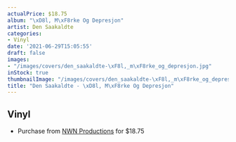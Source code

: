 ```yaml
---
actualPrice: $18.75
album: "\xD8l, M\xF8rke Og Depresjon"
artist: Den Saakaldte
categories:
- Vinyl
date: '2021-06-29T15:05:55'
draft: false
images:
- "/images/covers/den_saakaldte-\xF8l,_m\xF8rke_og_depresjon.jpg"
inStock: true
thumbnailImage: "/images/covers/den_saakaldte-\xF8l,_m\xF8rke_og_depresjon-thumb.jpg"
title: "Den Saakaldte - \xD8l, M\xF8rke Og Depresjon"
---
```


## Vinyl
* Purchase from [NWN Productions](http://shop.nwnprod.com/index.php?route=product/product&path=75&product_id=7528&sort=pd.name&order=ASC) for $18.75
